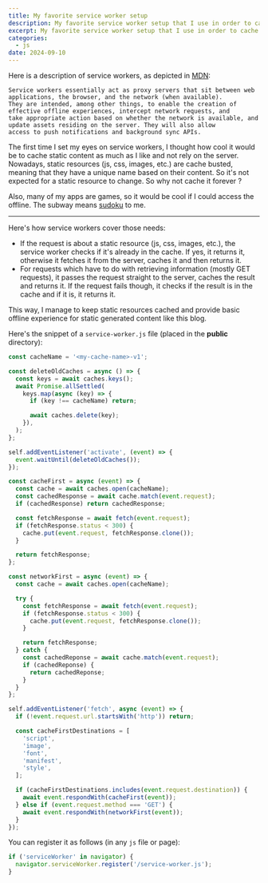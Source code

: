 ```yaml
---
title: My favorite service worker setup
description: My favorite service worker setup that I use in order to cache static content and provide basic offline experience
excerpt: My favorite service worker setup that I use in order to cache static content and provide basic offline experience. The first time I set my eyes on service workers, I thought how cool it would be to cache static content as much as I like and not rely on the server. Nowadays, static resources (js, css, images, etc.) are cache busted, meaning that they have a unique name based on their content. So it's not expected for a static resource to change. So why not cache it forever ?
categories:
  - js
date: 2024-09-10
---
```


Here is a description of service workers, as depicted in <a href="https://developer.mozilla.org/en-US/docs/Web/API/Service_Worker_API" target="_blank" rel="noreferrer">MDN</a>:

```
Service workers essentially act as proxy servers that sit between web applications, the browser, and the network (when available).
They are intended, among other things, to enable the creation of effective offline experiences, intercept network requests, and
take appropriate action based on whether the network is available, and update assets residing on the server. They will also allow
access to push notifications and background sync APIs.
```

The first time I set my eyes on service workers, I thought how cool it would be to cache static content as much as I like and not rely on the server. Nowadays, static resources (js, css, images, etc.) are cache busted, meaning that they have a unique name based on their content. So it's not expected for a static resource to change. So why not cache it forever ?

Also, many of my apps are games, so it would be cool if I could access the offline. The subway means <a href="/sudoku" target="_blank">sudoku</a> to me.

---

Here's how service workers cover those needs:

- If the request is about a static resource (js, css, images, etc.), the service worker checks if it's already in the cache. If yes, it returns it, otherwise it fetches it from the server, caches it and then returns it.
- For requests which have to do with retrieving information (mostly GET requests), it passes the request straight to the server, caches the result and returns it. If the request fails though, it checks if the result is in the cache and if it is, it returns it.

This way, I manage to keep static resources cached and provide basic offline experience for static generated content like this blog.

Here's the snippet of a `service-worker.js` file (placed in the **public** directory):

```js
const cacheName = '<my-cache-name>-v1';

const deleteOldCaches = async () => {
  const keys = await caches.keys();
  await Promise.allSettled(
    keys.map(async (key) => {
      if (key !== cacheName) return;

      await caches.delete(key);
    }),
  );
};

self.addEventListener('activate', (event) => {
  event.waitUntil(deleteOldCaches());
});

const cacheFirst = async (event) => {
  const cache = await caches.open(cacheName);
  const cachedResponse = await cache.match(event.request);
  if (cachedResponse) return cachedResponse;

  const fetchResponse = await fetch(event.request);
  if (fetchResponse.status < 300) {
    cache.put(event.request, fetchResponse.clone());
  }

  return fetchResponse;
};

const networkFirst = async (event) => {
  const cache = await caches.open(cacheName);

  try {
    const fetchResponse = await fetch(event.request);
    if (fetchResponse.status < 300) {
      cache.put(event.request, fetchResponse.clone());
    }

    return fetchResponse;
  } catch {
    const cachedReponse = await cache.match(event.request);
    if (cachedReponse) {
      return cachedReponse;
    }
  }
};

self.addEventListener('fetch', async (event) => {
  if (!event.request.url.startsWith('http')) return;

  const cacheFirstDestinations = [
    'script',
    'image',
    'font',
    'manifest',
    'style',
  ];

  if (cacheFirstDestinations.includes(event.request.destination)) {
    await event.respondWith(cacheFirst(event));
  } else if (event.request.method === 'GET') {
    await event.respondWith(networkFirst(event));
  }
});
```

You can register it as follows (in any `js` file or page):

```js
if ('serviceWorker' in navigator) {
  navigator.serviceWorker.register('/service-worker.js');
}
```
